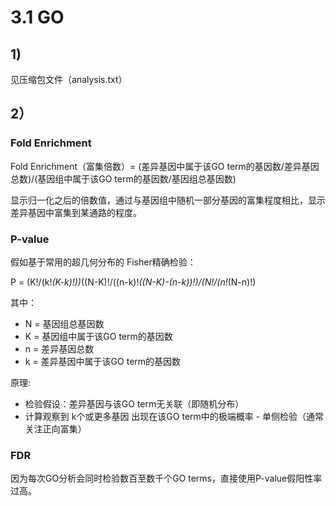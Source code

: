 # 3.1 GO
## 1)
见压缩包文件（analysis.txt）
## 2）
### Fold Enrichment
Fold Enrichment（富集倍数）= (差异基因中属于该GO term的基因数/差异基因总数)/(基因组中属于该GO term的基因数/基因组总基因数)

显示归一化之后的倍数值，通过与基因组中随机一部分基因的富集程度相比，显示差异基因中富集到某通路的程度。
### P-value
假如基于常用的超几何分布的 ​​Fisher精确检验​​：

P = (K!/(k!*(K-k)!))*((N-K)!/((n-k)!*((N-K)-(n-k))!)/(N!/(n!*(N-n)!)

其中：

- N = 基因组总基因数
- K = 基因组中属于该GO term的基因数
- n = 差异基因总数
- k = 差异基因中属于该GO term的基因数

原理:

- 检验假设：差异基因与该GO term无关联（即随机分布）
- 计算观察到 ​​k个或更多基因​​ 出现在该GO term中的极端概率
​​- 单侧检验​​（通常关注正向富集）

### FDR
因为每次GO分析会同时检验数百至数千个GO terms，直接使用P-value假阳性率过高。
